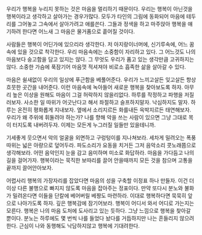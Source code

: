 
우리가 행복을 누리지 못하는 것은 마음을 멀리하기 때문이다.
우리는 행복이 아닌것을 행복이라고 생각하고 살아가는 경우가많다.
모두가 타인의 그림에 동화되어 마음에 테두리를 그어놓고 
그속에서 살아가려고 애를쓴다.
그들과 정색을 하고 마주앉아 행복을 얘기하려 한다면 어느새 
그 마음은 물거품으로 흩어질 것이다.

사람들은 행복이 어딘가에 있으리라 생각한다. 저 아지랑이너머에,
신기루속에, 어느 꿈속에 있을 것으로 착각한다.
우리 마음속에는 소중함이 자리하고 있다. 그 어느것도 나의 마음보다 
숭고함을 담고 있지는 않다. 
그 무엇도 우리가 품고 있는 생각만큼 고귀하지는 않다. 소중한 가슴에 
푹잠기어 마음껏 적셔져야 비로소 흡족한 삶을 살아갈 수 있다.

마음은 쉴새없이 우리의 일상에 푸근함을 베풀어준다. 우리가 느끼고살든 
잊고살든 항상 흐뭇한 곳간을 내어준다. 이런 마음속에 녹아들어 새로운 
행복을 찾아보도록 하자. 아무리 높은 이상을 원해도 마음이 그걸 허락하지 
않을리없다. 하루를 작정하고 파행을 저질러보자.
사소한 일 따위가 어긋난다고 해서 좌절하고 슬프하지말자. 낙심하지도 말자.
하루는 온전히 평화롭게 지내보자. 옆에서 소리지르든 화를내든 윽박지르든 
태연해보자. 우리가 왜 주위에 휘둘려야 하는가? 
나를 향해 악을 쓰는 사람이 있으면 그냥 그대로 목이 터지도록 내버려두자.
이제는 모든게 누그러질 일들만 있을테니까.

기세좋게 웃으면서 악의 얼굴을 외면하고 구렁텅이를 지나쳐보라. 
세차게 밀려오는 폭풍따위는 넓은 아량으로 덮어두라.
파도소리가 요동을 치거든 그저 음악소리 콧노래쯤으로 생각해보라. 
어떤 음악인지 눈을 감고 음미하며 미소로 화답하라.
마음을 가다듬고 나의 길을 걸어가자. 
행복이라는 묵직한 보따리를 끌어 안을때까지 모든 것을 참으며 
고통을 끝까지 끌어안아보자.

어렵사리 행복의 가장자리를 잡았다면 마음의 성을 구축할 이정표 하나 만들자.
이건 더이상 다른 불행으로 빠지지 않도록 마음을 잡아주는 정표이다.
만약 또다시 분노와 불화가 밀려온다면 이들을 단칼에 베어버릴 베짱도 마련하라.
이대로 행복하다면 묵묵히 앞으로 나아가도록 하자.
깊은 행복감에 잠기어보라. 행복이 어디서 와서 어디로 가는지는 모른다.
행복은 나의 마음 도처에 도사리고 있는 듯하다. 
그냥 느낌으로 행복을 찾아갈 뿐이다.
분노는 하루에도 몇 번씩 나를 들었다 놨다를 거듭하지만 나는 흔들리지 않으려한다.
근심이 나와 동행해도 낙담하지않고 행복에 기대려한다.


